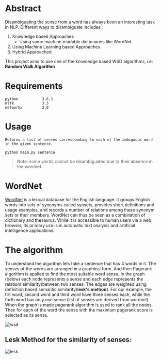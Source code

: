 
# Abstract
Disambiguating the sense from a word has always been an interesting task in NLP. 
Different ways to disambiguate includes :
1. Knowledge based Approaches 
      - Using some machine readable dictionaries like WordNet.
2. Using Machine Learning based Approaches
3. Hybrid Approached

This project aims to use one of the knowledge based WSD algorithms, i.e: **Random Walk Algorithm**



# Requirements
```
python           3.6.3
nltk             3.3
networkx         2.0
```

# Usage
```
Returns a list of senses corresponding to each of the ambiguous word in the given sentence.

python main.py sentence
```
> Note: some words cannot be disambiguated due to their absence in the wordnet.
# WordNet
[WordNet](https://en.wikipedia.org/wiki/WordNet) is a lexical database for the English language. It groups English words into 
sets of synonyms called synsets, provides short definitions and usage examples, and records a number of relations among these synonym sets or their members. WordNet can thus be seen as a combination of dictionary and thesaurus. While it is accessible to human users via a web browser, its primary use is in automatic text analysis and artificial intelligence applications. 

# The algorithm
To understand the algorithm lets take a sentence that has 4 words in it. The senses of the words are arranged in a graphical form. And then Pagerank algorithm is applied to find the most suitable word sense. In the graph (below) each node represents a sense and each edge represents the relation( similarity)between two senses. The edges are weighted using definition based semantic similarity(**lesk's method**).
For our example, the firt word, second word and third word have three senses each, while the forth word has only one sense
(list of senses are derived from wordnet). When the graph is made pagerank algorithm is used to rank all the nodes.
Then for each of the word the sense with the maximum pagerank score is selected as its sense.



![wsd](https://user-images.githubusercontent.com/26172160/49541076-ae51b100-f8f7-11e8-994c-05fff6c9cbd1.png)


## Lesk Method for the similarity of senses:
![lesk](https://user-images.githubusercontent.com/26172160/49543004-0b039a80-f8fd-11e8-85e7-2159e62ce568.png)
